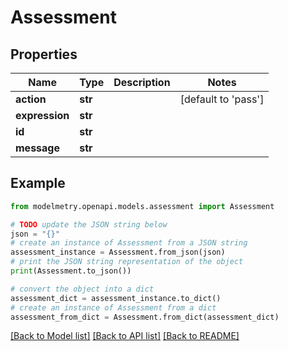 # Assessment


## Properties

Name | Type | Description | Notes
------------ | ------------- | ------------- | -------------
**action** | **str** |  | [default to 'pass']
**expression** | **str** |  | 
**id** | **str** |  | 
**message** | **str** |  | 

## Example

```python
from modelmetry.openapi.models.assessment import Assessment

# TODO update the JSON string below
json = "{}"
# create an instance of Assessment from a JSON string
assessment_instance = Assessment.from_json(json)
# print the JSON string representation of the object
print(Assessment.to_json())

# convert the object into a dict
assessment_dict = assessment_instance.to_dict()
# create an instance of Assessment from a dict
assessment_from_dict = Assessment.from_dict(assessment_dict)
```
[[Back to Model list]](../README.md#documentation-for-models) [[Back to API list]](../README.md#documentation-for-api-endpoints) [[Back to README]](../README.md)


